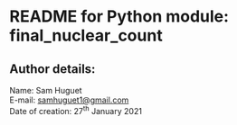 # README for Python module: final_nuclear_count

## Author details: 
Name: Sam Huguet  
E-mail: samhuguet1@gmail.com  
Date of creation: 27<sup>th</sup> January 2021